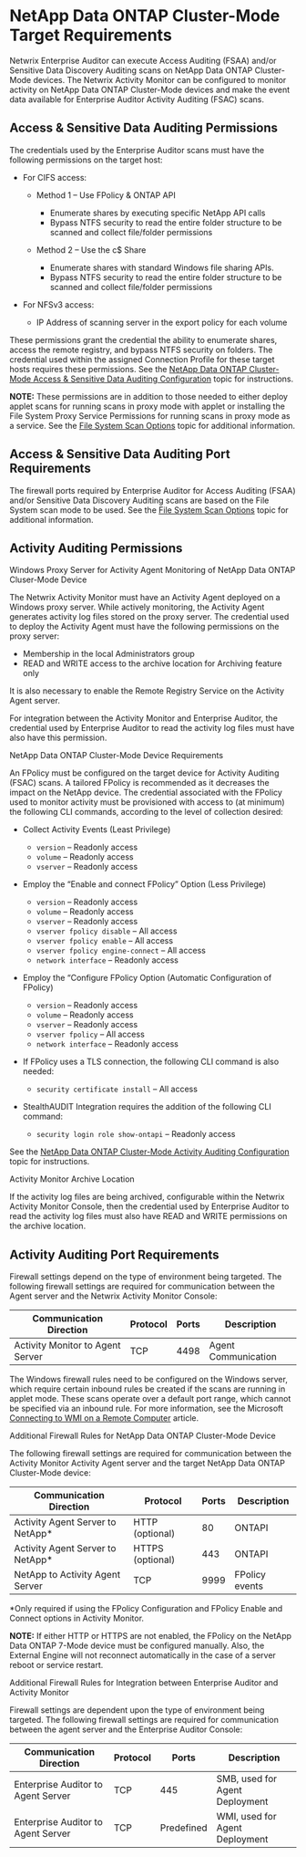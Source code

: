 # NetApp Data ONTAP Cluster-Mode Target Requirements

Netwrix Enterprise Auditor can execute Access Auditing (FSAA) and/or Sensitive Data Discovery
Auditing scans on NetApp Data ONTAP Cluster-Mode devices. The Netwrix Activity Monitor can be
configured to monitor activity on NetApp Data ONTAP Cluster-Mode devices and make the event data
available for Enterprise Auditor Activity Auditing (FSAC) scans.

## Access & Sensitive Data Auditing Permissions

The credentials used by the Enterprise Auditor scans must have the following permissions on the
target host:

- For CIFS access:

    - Method 1 – Use FPolicy & ONTAP API

        - Enumerate shares by executing specific NetApp API calls
        - Bypass NTFS security to read the entire folder structure to be scanned and collect
          file/folder permissions

    - Method 2 – Use the c$ Share

        - Enumerate shares with standard Windows file sharing APIs.
        - Bypass NTFS security to read the entire folder structure to be scanned and collect
          file/folder permissions

- For NFSv3 access:

    - IP Address of scanning server in the export policy for each volume

These permissions grant the credential the ability to enumerate shares, access the remote registry,
and bypass NTFS security on folders. The credential used within the assigned Connection Profile for
these target hosts requires these permissions. See the
[NetApp Data ONTAP Cluster-Mode Access & Sensitive Data Auditing Configuration](/docs/accessanalyzer/11.6/config/netappcmode/access.md)
topic for instructions.

**NOTE:** These permissions are in addition to those needed to either deploy applet scans for
running scans in proxy mode with applet or installing the File System Proxy Service Permissions for
running scans in proxy mode as a service. See the
[File System Scan Options](/docs/accessanalyzer/11.6/requirements/solutions/filesystem/scanoptions.md)
topic for additional information.

## Access & Sensitive Data Auditing Port Requirements

The firewall ports required by Enterprise Auditor for Access Auditing (FSAA) and/or Sensitive Data
Discovery Auditing scans are based on the File System scan mode to be used. See the
[File System Scan Options](/docs/accessanalyzer/11.6/requirements/solutions/filesystem/scanoptions.md)
topic for additional information.

## Activity Auditing Permissions

Windows Proxy Server for Activity Agent Monitoring of NetApp Data ONTAP Cluser-Mode Device

The Netwrix Activity Monitor must have an Activity Agent deployed on a Windows proxy server. While
actively monitoring, the Activity Agent generates activity log files stored on the proxy server. The
credential used to deploy the Activity Agent must have the following permissions on the proxy
server:

- Membership in the local Administrators group
- READ and WRITE access to the archive location for Archiving feature only

It is also necessary to enable the Remote Registry Service on the Activity Agent server.

For integration between the Activity Monitor and Enterprise Auditor, the credential used by
Enterprise Auditor to read the activity log files must have also have this permission.

NetApp Data ONTAP Cluster-Mode Device Requirements

An FPolicy must be configured on the target device for Activity Auditing (FSAC) scans. A tailored
FPolicy is recommended as it decreases the impact on the NetApp device. The credential associated
with the FPolicy used to monitor activity must be provisioned with access to (at minimum) the
following CLI commands, according to the level of collection desired:

- Collect Activity Events (Least Privilege)

    - `version` – Readonly access
    - `volume` – Readonly access
    - `vserver` – Readonly access

- Employ the “Enable and connect FPolicy” Option (Less Privilege)

    - `version` – Readonly access
    - `volume` – Readonly access
    - `vserver` – Readonly access
    - `vserver fpolicy disable` – All access
    - `vserver fpolicy enable` – All access
    - `vserver fpolicy engine-connect` – All access
    - `network interface` – Readonly access

- Employ the “Configure FPolicy Option (Automatic Configuration of FPolicy)

    - `version` – Readonly access
    - `volume` – Readonly access
    - `vserver` – Readonly access
    - `vserver fpolicy` – All access
    - `network interface` – Readonly access

- If FPolicy uses a TLS connection, the following CLI command is also needed:

    - `security certificate install` – All access

- StealthAUDIT Integration requires the addition of the following CLI command:

    - `security login role show-ontapi` – Readonly access

See the
[NetApp Data ONTAP Cluster-Mode Activity Auditing Configuration](/docs/accessanalyzer/11.6/config/netappcmode/activity.md)
topic for instructions.

Activity Monitor Archive Location

If the activity log files are being archived, configurable within the Netwrix Activity Monitor
Console, then the credential used by Enterprise Auditor to read the activity log files must also
have READ and WRITE permissions on the archive location.

## Activity Auditing Port Requirements

Firewall settings depend on the type of environment being targeted. The following firewall settings
are required for communication between the Agent server and the Netwrix Activity Monitor Console:

| Communication Direction          | Protocol | Ports | Description         |
| -------------------------------- | -------- | ----- | ------------------- |
| Activity Monitor to Agent Server | TCP      | 4498  | Agent Communication |

The Windows firewall rules need to be configured on the Windows server, which require certain
inbound rules be created if the scans are running in applet mode. These scans operate over a default
port range, which cannot be specified via an inbound rule. For more information, see the Microsoft
[Connecting to WMI on a Remote Computer](https://msdn.microsoft.com/en-us/library/windows/desktop/aa389290(v=vs.85).aspx)
article.

Additional Firewall Rules for NetApp Data ONTAP Cluster-Mode Device

The following firewall settings are required for communication between the Activity Monitor Activity
Agent server and the target NetApp Data ONTAP Cluster-Mode device:

| Communication Direction           | Protocol         | Ports | Description    |
| --------------------------------- | ---------------- | ----- | -------------- |
| Activity Agent Server to NetApp\* | HTTP (optional)  | 80    | ONTAPI         |
| Activity Agent Server to NetApp\* | HTTPS (optional) | 443   | ONTAPI         |
| NetApp to Activity Agent Server   | TCP              | 9999  | FPolicy events |

\*Only required if using the FPolicy Configuration and FPolicy Enable and Connect options in
Activity Monitor.

**NOTE:** If either HTTP or HTTPS are not enabled, the FPolicy on the NetApp Data ONTAP 7-Mode
device must be configured manually. Also, the External Engine will not reconnect automatically in
the case of a server reboot or service restart.

Additional Firewall Rules for Integration between Enterprise Auditor and Activity Monitor

Firewall settings are dependent upon the type of environment being targeted. The following firewall
settings are required for communication between the agent server and the Enterprise Auditor Console:

| Communication Direction            | Protocol | Ports      | Description                    |
| ---------------------------------- | -------- | ---------- | ------------------------------ |
| Enterprise Auditor to Agent Server | TCP      | 445        | SMB, used for Agent Deployment |
| Enterprise Auditor to Agent Server | TCP      | Predefined | WMI, used for Agent Deployment |
